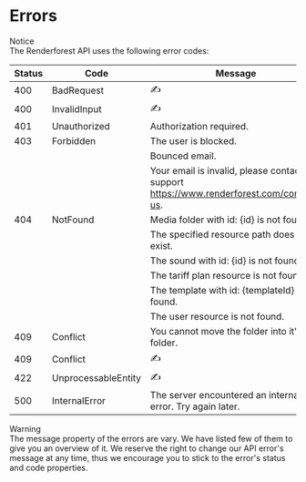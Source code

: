 # Errors

<aside class="notice">
 Notice <br>
 The Renderforest API uses the following error codes:
</aside>


Status      | Code                | Message
----------- | ------------------- | -----------------------------------------------------
400         | BadRequest          | ✍
400         | InvalidInput        | ✍
401         | Unauthorized        | Authorization required.
403         | Forbidden           | The user is blocked.
            |                     | Bounced email.
            |                     | Your email is invalid, please contact support https://www.renderforest.com/contact-us.
404         | NotFound            | Media folder with id: {id} is not found.
            |                     | The specified resource path does not exist.
            |                     | The sound with id: {id} is not found.
            |                     | The tariff plan resource is not found.
            |                     | The template with id: {templateId} is not found.
            |                     | The user resource is not found.
409         | Conflict            | You cannot move the folder into it's sub folder.
409         | Conflict            | ✍
422         | UnprocessableEntity | ✍
500         | InternalError       | The server encountered an internal error. Try again later.


<aside class="warning">
 Warning <br>
 The message property of the errors are vary. We have listed few of them to give you an overview of it.
 We reserve the right to change our API error's message at any time, thus we encourage you to stick to the error's
  status and code properties.
</aside>
